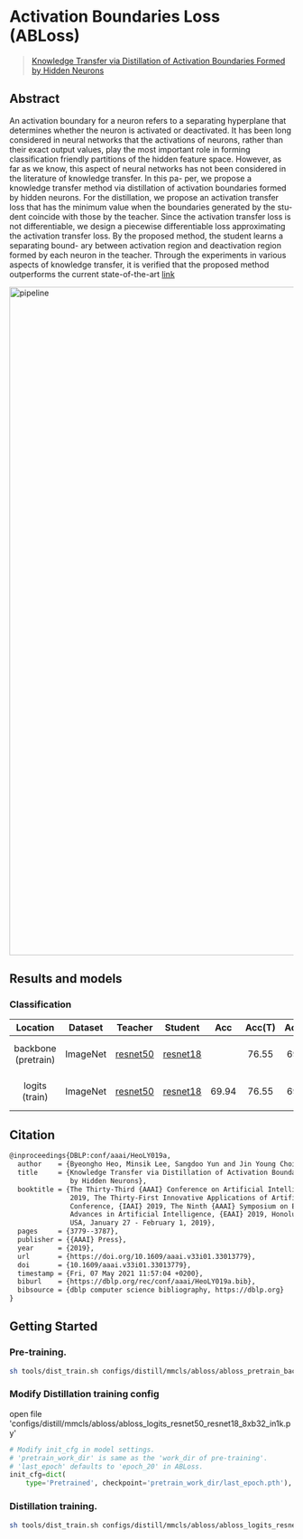 # Activation Boundaries Loss (ABLoss)

> [Knowledge Transfer via Distillation of Activation Boundaries Formed by Hidden Neurons](https://arxiv.org/pdf/1811.03233.pdf)

<!-- [ALGORITHM] -->

## Abstract

An activation boundary for a neuron refers to a separating hyperplane that determines whether the neuron is activated or deactivated. It has been long considered in neural networks that the activations of neurons, rather than their exact output values, play the most important role in forming classification friendly partitions of the hidden feature space. However, as far as we know, this aspect of neural networks has not been considered in the literature of knowledge transfer. In this pa- per, we propose a knowledge transfer method via distillation of activation boundaries formed by hidden neurons. For the distillation, we propose an activation transfer loss that has the minimum value when the boundaries generated by the stu- dent coincide with those by the teacher. Since the activation transfer loss is not differentiable, we design a piecewise differentiable loss approximating the activation transfer loss. By the proposed method, the student learns a separating bound- ary between activation region and deactivation region formed by each neuron in the teacher. Through the experiments in various aspects of knowledge transfer, it is verified that the proposed method outperforms the current state-of-the-art [link](https://github.com/bhheo/AB_distillation)

<img width="1184" alt="pipeline" src="https://user-images.githubusercontent.com/88702197/187422794-d681ed58-293a-4d9e-9e5b-9937289136a7.png">

## Results and models

### Classification

|      Location       | Dataset  |                                                   Teacher                                                    |                                                   Student                                                    |  Acc  | Acc(T) | Acc(S) |                                   Config                                   | Download                                                                                                                                                                                                                                                                                                                                                                                                     |
| :-----------------: | :------: | :----------------------------------------------------------------------------------------------------------: | :----------------------------------------------------------------------------------------------------------: | :---: | :----: | :----: | :------------------------------------------------------------------------: | :----------------------------------------------------------------------------------------------------------------------------------------------------------------------------------------------------------------------------------------------------------------------------------------------------------------------------------------------------------------------------------------------------------- |
| backbone (pretrain) | ImageNet | [resnet50](https://github.com/open-mmlab/mmclassification/blob/master/configs/resnet/resnet50_8xb32_in1k.py) | [resnet18](https://github.com/open-mmlab/mmclassification/blob/master/configs/resnet/resnet18_8xb32_in1k.py) |       | 76.55  | 69.90  | [pretrain_config](./abloss_pretrain_backbone_resnet50_resnet18_8xb32_in1k) | [teacher](https://download.openmmlab.com/mmclassification/v0/resnet/resnet50_8xb32_in1k_20210831-ea4938fc.pth) \|[model](https://download.openmmlab.com/mmrazor/v1/ABLoss/abloss_pretrain_backbone_resnet50_resnet18_8xb32_in1k_20220830_165724-a6284e9f.pth) \| [log](https://download.openmmlab.com/mmrazor/v1/ABLoss/abloss_pretrain_backbone_resnet50_resnet18_8xb32_in1k_20220830_165724-a6284e9f.json) |
|   logits (train)    | ImageNet | [resnet50](https://github.com/open-mmlab/mmclassification/blob/master/configs/resnet/resnet50_8xb32_in1k.py) | [resnet18](https://github.com/open-mmlab/mmclassification/blob/master/configs/resnet/resnet18_8xb32_in1k.py) | 69.94 | 76.55  | 69.90  |      [train_config](./abloss_logits_resnet50_resnet18_8xb32_in1k.py)       | [teacher](https://download.openmmlab.com/mmclassification/v0/resnet/resnet50_8xb32_in1k_20210831-ea4938fc.pth) \|[model](https://download.openmmlab.com/mmrazor/v1/ABLoss/abloss_logits_resnet50_resnet18_8xb32_in1k_20220830_202129-f35edde8.pth) \| [log](https://download.openmmlab.com/mmrazor/v1/ABLoss/abloss_logits_resnet50_resnet18_8xb32_in1k_20220830_202129-f35edde8.json)                       |

## Citation

```latex
@inproceedings{DBLP:conf/aaai/HeoLY019a,
  author    = {Byeongho Heo, Minsik Lee, Sangdoo Yun and Jin Young Choi},
  title     = {Knowledge Transfer via Distillation of Activation Boundaries Formed
               by Hidden Neurons},
  booktitle = {The Thirty-Third {AAAI} Conference on Artificial Intelligence, {AAAI}
               2019, The Thirty-First Innovative Applications of Artificial Intelligence
               Conference, {IAAI} 2019, The Ninth {AAAI} Symposium on Educational
               Advances in Artificial Intelligence, {EAAI} 2019, Honolulu, Hawaii,
               USA, January 27 - February 1, 2019},
  pages     = {3779--3787},
  publisher = {{AAAI} Press},
  year      = {2019},
  url       = {https://doi.org/10.1609/aaai.v33i01.33013779},
  doi       = {10.1609/aaai.v33i01.33013779},
  timestamp = {Fri, 07 May 2021 11:57:04 +0200},
  biburl    = {https://dblp.org/rec/conf/aaai/HeoLY019a.bib},
  bibsource = {dblp computer science bibliography, https://dblp.org}
}
```

## Getting Started

### Pre-training.

```bash
sh tools/dist_train.sh configs/distill/mmcls/abloss/abloss_pretrain_backbone_resnet50_resnet18_8xb32_in1k.py 8
```

### Modify Distillation training config

open file 'configs/distill/mmcls/abloss/abloss_logits_resnet50_resnet18_8xb32_in1k.py'

```python
# Modify init_cfg in model settings.
# 'pretrain_work_dir' is same as the 'work_dir of pre-training'.
# 'last_epoch' defaults to 'epoch_20' in ABLoss.
init_cfg=dict(
    type='Pretrained', checkpoint='pretrain_work_dir/last_epoch.pth'),
```

### Distillation training.

```bash
sh tools/dist_train.sh configs/distill/mmcls/abloss/abloss_logits_resnet50_resnet18_8xb32_in1k.py 8
```

